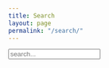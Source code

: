 ```yaml
---
title: Search
layout: page
permalink: "/search/"
---
```


<!-- Html Elements for Search -->
<div id="search-container" class="form__input half">
	<input type="text" id="search-input" placeholder="search...">	
</div>
<ul id="results-container"></ul>

<!-- Script pointing to search-script.js -->
<script src="/assets/js/search-script.js" type="text/javascript"></script>

<!-- Configuration -->
<script>
SimpleJekyllSearch({
  searchInput: document.getElementById('search-input'),
  resultsContainer: document.getElementById('results-container'),
  json: '/search.json'
})
</script>
